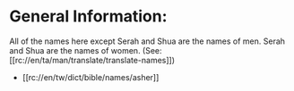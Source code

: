 # General Information:

All of the names here except Serah and Shua are the names of men. Serah and Shua are the names of women. (See: [[rc://en/ta/man/translate/translate-names]])
* [[rc://en/tw/dict/bible/names/asher]]

